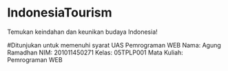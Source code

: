 # IndonesiaTourism
Temukan keindahan dan keunikan budaya Indonesia!

#Ditunjukan untuk memenuhi syarat UAS Pemrograman WEB
Nama: Agung Ramadhan
NIM: 201011450271
Kelas: 05TPLP001
Mata Kuliah: Pemrograman WEB
